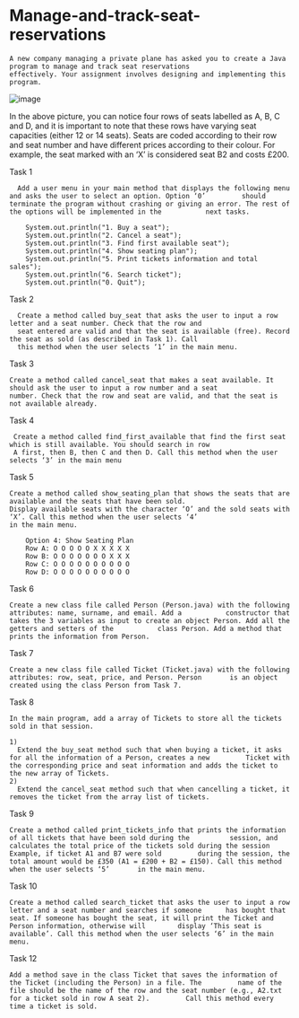 # Manage-and-track-seat-reservations

    A new company managing a private plane has asked you to create a Java program to manage and track seat reservations     
    effectively. Your assignment involves designing and implementing this program.


![image](https://github.com/wickramasinghe07/Manage-and-track-seat-reservations/assets/102098023/31c77adf-c834-4e9c-9217-8ebb02892e16)


In the above picture, you can notice four rows of seats labelled as A, B, C and D, and it is important to note that these rows have varying seat capacities (either 12 or 14 seats). Seats are coded according to their row and seat number and have different prices according to their colour. For example, the seat marked with an ‘X’ is considered seat B2 and costs £200.


Task 1
    
      Add a user menu in your main method that displays the following menu and asks the user to select an option. Option ‘0’         should terminate the program without crashing or giving an error. The rest of the options will be implemented in the           next tasks.
      
        System.out.println("1. Buy a seat");
        System.out.println("2. Cancel a seat");
        System.out.println("3. Find first available seat");
        System.out.println("4. Show seating plan");
        System.out.println("5. Print tickets information and total sales");
        System.out.println("6. Search ticket");
        System.out.println("0. Quit");

Task 2

      Create a method called buy_seat that asks the user to input a row letter and a seat number. Check that the row and 
      seat entered are valid and that the seat is available (free). Record the seat as sold (as described in Task 1). Call 
      this method when the user selects ‘1’ in the main menu.


Task 3

    Create a method called cancel_seat that makes a seat available. It should ask the user to input a row number and a seat 
    number. Check that the row and seat are valid, and that the seat is not available already.

 Task 4 
 
     Create a method called find_first_available that find the first seat which is still available. You should search in row 
     A first, then B, then C and then D. Call this method when the user selects ‘3’ in the main menu 


Task 5 

    Create a method called show_seating_plan that shows the seats that are available and the seats that have been sold. 
    Display available seats with the character ‘O’ and the sold seats with ‘X’. Call this method when the user selects ‘4’ 
    in the main menu.

        Option 4: Show Seating Plan
        Row A: O O O O O X X X X X 
        Row B: O O O O O O O X X X 
        Row C: O O O O O O O O O O 
        Row D: O O O O O O O O O O


Task 6 

    Create a new class file called Person (Person.java) with the following attributes: name, surname, and email. Add a           constructor that takes the 3 variables as input to create an object Person. Add all the getters and setters of the           class Person. Add a method that prints the information from Person.


Task 7 

    Create a new class file called Ticket (Ticket.java) with the following attributes: row, seat, price, and Person. Person       is an object created using the class Person from Task 7.

Task 8

    In the main program, add a array of Tickets to store all the tickets sold in that session. 

    1)
      Extend the buy_seat method such that when buying a ticket, it asks for all the information of a Person, creates a new         Ticket with the corresponding price and seat information and adds the ticket to the new array of Tickets.
    2)
      Extend the cancel_seat method such that when cancelling a ticket, it removes the ticket from the array list of tickets.

Task 9

    Create a method called print_tickets_info that prints the information of all tickets that have been sold during the          session, and calculates the total price of the tickets sold during the session Example, if ticket A1 and B7 were sold         during the session, the total amount would be £350 (A1 = £200 + B2 = £150). Call this method when the user selects ‘5’       in the main menu.

Task 10

    Create a method called search_ticket that asks the user to input a row letter and a seat number and searches if someone      has bought that seat. If someone has bought the seat, it will print the Ticket and Person information, otherwise will        display ‘This seat is available’. Call this method when the user selects ‘6’ in the main menu.

Task 12

    Add a method save in the class Ticket that saves the information of the Ticket (including the Person) in a file. The         name of the file should be the name of the row and the seat number (e.g., A2.txt for a ticket sold in row A seat 2).         Call this method every time a ticket is sold.


